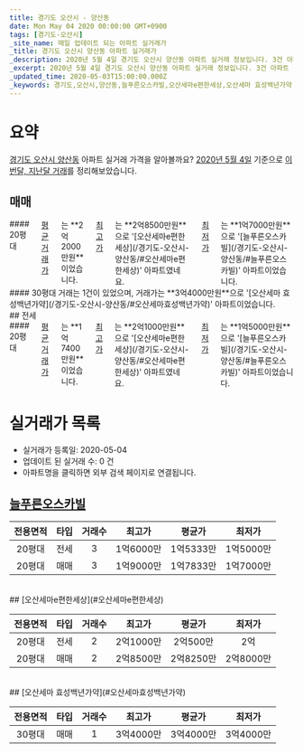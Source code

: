 ```yaml
---
title: 경기도 오산시 - 양산동
date: Mon May 04 2020 00:00:00 GMT+0900
tags: [경기도-오산시]
_site_name: 매일 업데이트 되는 아파트 실거래가
_title: 경기도 오산시 양산동 아파트 실거래가
_description: 2020년 5월 4일 경기도 오산시 양산동 아파트 실거래 정보입니다. 3건 아파트 정보가 있습니다.
_excerpt: 2020년 5월 4일 경기도 오산시 양산동 아파트 실거래 정보입니다. 3건 아파트 정보가 있습니다.
_updated_time: 2020-05-03T15:00:00.000Z
_keywords: 경기도,오산시,양산동,늘푸른오스카빌,오산세마e편한세상,오산세마 효성백년가약
---
```





# 요약
<ins>경기도 오산시 양산동</ins> 아파트 실거래 가격을 알아볼까요? <ins>2020년 5월 4일</ins> 기준으로 <ins>이번달, 지난달 거래</ins>를 정리해보았습니다.

## 매매
<div class="container">
<div class="six columns" markdown="1">
#### 20평대
<ins>평균 거래가</ins>는 **2억2000만원**이었습니다. <ins>최고가</ins>는 **2억8500만원**으로 '[오산세마e편한세상](/경기도-오산시-양산동/#오산세마e편한세상)' 아파트였네요. <ins>최저가</ins>는 **1억7000만원**으로 '[늘푸른오스카빌](/경기도-오산시-양산동/#늘푸른오스카빌)' 아파트이었습니다.
</div>
<div class="six columns" markdown="1">
#### 30평대
거래는 1건이 있었으며, 거래가는 **3억4000만원**으로 '[오산세마 효성백년가약](/경기도-오산시-양산동/#오산세마효성백년가약)' 아파트이었습니다.
</div>
</div>
## 전세
<div class="container">
<div class="twelve columns" markdown="1">
#### 20평대
<ins>평균 거래가</ins>는 **1억7400만원**이었습니다. <ins>최고가</ins>는 **2억1000만원**으로 '[오산세마e편한세상](/경기도-오산시-양산동/#오산세마e편한세상)' 아파트였네요. <ins>최저가</ins>는 **1억5000만원**으로 '[늘푸른오스카빌](/경기도-오산시-양산동/#늘푸른오스카빌)' 아파트이었습니다.
</div>
</div>



# 실거래가 목록
- 실거래가 등록일: 2020-05-04
- 업데이트 된 실거래 수: 0 건
- 아파트명을 클릭하면 외부 검색 페이지로 연결됩니다.

## [늘푸른오스카빌](#늘푸른오스카빌)

|전용면적|타입|거래수|최고가|평균가|최저가|
|:---:|:---:|:---:|:---:|:---:|:---:|
|20평대|<span class="deal-type-2">전세</span>|3|1억6000만|1억5333만|1억5000만|
|20평대|<span class="deal-type-1">매매</span>|3|1억9000만|1억7833만|1억7000만|

<br/>
## [오산세마e편한세상](#오산세마e편한세상)

|전용면적|타입|거래수|최고가|평균가|최저가|
|:---:|:---:|:---:|:---:|:---:|:---:|
|20평대|<span class="deal-type-2">전세</span>|2|2억1000만|2억500만|2억|
|20평대|<span class="deal-type-1">매매</span>|2|2억8500만|2억8250만|2억8000만|

<br/>
## [오산세마 효성백년가약](#오산세마효성백년가약)

|전용면적|타입|거래수|최고가|평균가|최저가|
|:---:|:---:|:---:|:---:|:---:|:---:|
|30평대|<span class="deal-type-1">매매</span>|1|3억4000만|3억4000만|3억4000만|

<br/>



